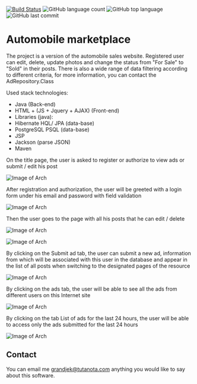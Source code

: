 [![Build Status](https://app.travis-ci.com/Halsyon/Automobile-marketplace.svg?branch=main)](https://app.travis-ci.com/Halsyon/Automobile-marketplace)
![GitHub language count](https://img.shields.io/github/languages/count/Halsyon/Automobile-marketplace?logo=github)
![GitHub top language](https://img.shields.io/github/languages/top/Halsyon/Automobile-marketplace?logo=java&logoColor=red)
![GitHub last commit](https://img.shields.io/github/last-commit/Halsyon/Automobile-marketplace?logo=github)

# Automobile marketplace

The project is a version of the automobile sales website.
  Registered user can edit, delete, update photos and change the status from
  "For Sale" to "Sold" in their posts.
  There is also a wide range of data filtering according to different criteria,
  for more information, you can contact the AdRepository.Class
 
  Used stack technologies:

- Java (Back-end)
- HTML + (JS + Jquery + AJAX) (Front-end)  
- Libraries (java):
- Hibernate HQL/ JPA (data-base)
- PostgreSQL PSQL (data-base)
- JSP
- Jackson (parse JSON)
- Maven

On the title page, the user is asked to register or authorize to view ads or submit / edit his post

![Image of Arch](https://github.com/Halsyon/Automobile-marketplace/blob/main/image/Screenshot_1.jpg)

After registration and authorization, the user will be greeted with a login form under his
email and password with field validation

![Image of Arch](https://github.com/Halsyon/Automobile-marketplace/blob/main/image/Screenshot_2.jpg)

Then the user goes to the page with all his posts that he can edit / delete

![Image of Arch](https://github.com/Halsyon/Automobile-marketplace/blob/main/image/Screenshot_03.jpg)

![Image of Arch](https://github.com/Halsyon/Automobile-marketplace/blob/main/image/Screenshot_6.jpg)

By clicking on the Submit ad tab, the user can submit a new ad, information from which will be
associated with this user in the database and appear in the list of all posts when switching to the
designated pages of the resource

![Image of Arch](https://github.com/Halsyon/Automobile-marketplace/blob/main/image/Screenshot_7.jpg)

By clicking on the ads tab, the user will be able to see all the ads from
different users on this Internet site

![Image of Arch](https://github.com/Halsyon/Automobile-marketplace/blob/main/image/Screenshot_04.jpg)

By clicking on the tab List of ads for the last 24 hours, the user will be able to access only the ads 
submitted for the last 24 hours

![Image of Arch](https://github.com/Halsyon/Automobile-marketplace/blob/main/image/Screenshot_5.jpg)

## Contact
You can email me grandjek@tutanota.com anything you would like to say about this software.



